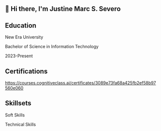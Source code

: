 ## 👋 Hi there, I'm Justine Marc S. Severo
## Education
New Era University

Bachelor of Science in Information Technology

2023-Present
## Certifications
https://courses.cognitiveclass.ai/certificates/3089e73fa68a425fb2ef58b97560e060
## Skillsets
Soft Skills

Technical Skills


<!--
**ytzxcs/ytzxcs** is a ✨ _special_ ✨ repository because its `README.md` (this file) appears on your GitHub profile.

Here are some ideas to get you started:

- 🔭 I’m currently working on ...
- 🌱 I’m currently learning ...
- 👯 I’m looking to collaborate on ...
- 🤔 I’m looking for help with ...
- 💬 Ask me about ...
- 📫 How to reach me: ...
- 😄 Pronouns: ...
- ⚡ Fun fact: ...
-->
